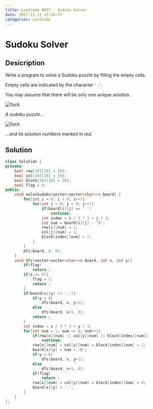 ```yaml
---
title: LeetCode 0037 - Sudoku Solver
date: 2017-11-11 15:26:17
categories: LeetCode
---
```

# Sudoku Solver #

<!--more-->

## Desicription ##

Write a program to solve a Sudoku puzzle by filling the empty cells.

Empty cells are indicated by the character `'.'`.

You may assume that there will be only one unique solution.

![fuck](https://upload.wikimedia.org/wikipedia/commons/thumb/f/ff/Sudoku-by-L2G-20050714.svg/250px-Sudoku-by-L2G-20050714.svg.png)

*A sudoku puzzle...*

![fuck](https://upload.wikimedia.org/wikipedia/commons/thumb/3/31/Sudoku-by-L2G-20050714_solution.svg/250px-Sudoku-by-L2G-20050714_solution.svg.png)

*...and its solution numbers marked in red.*

## Solution ##

```cpp
class Solution {
private:
    bool row[10][10] = {0};
    bool col[10][10] = {0};
    bool block[10][10] = {0};
    bool flag = 0;
public:
    void solveSudoku(vector<vector<char>>& board) {
        for(int i = 0; i < 9; i++){
            for(int j = 0; j < 9; j++){
                if(board[i][j] == '.')
                    continue;
                int index = i / 3 * 3 + j / 3;
                int num = board[i][j] - '0';
                row[i][num] = 1;
                col[j][num] = 1;
                block[index][num] = 1;
            }
        }
        dfs(board, 0, 0);
    }
    void dfs(vector<vector<char>>& board, int x, int y){
        if(flag)
            return ;
        if(x == 9){
            flag = 1;
            return ;
        }
        if(board[x][y] != '.'){
            if(y < 8)
                dfs(board, x, y+1);
            else
                dfs(board, x+1, 0);
            return ;
        }
        int index = x / 3 * 3 + y / 3;
        for(int num = 1; num <= 9; num++){
            if(row[x][num] || col[y][num] || block[index][num])
                continue;
            row[x][num] = col[y][num] = block[index][num] = 1;
            board[x][y] = num + '0';
            if(y < 8)
                dfs(board, x, y+1);
            else
                dfs(board, x+1, 0);
            if(flag)
                return ;
            row[x][num] = col[y][num] = block[index][num] = 0;
            board[x][y] = '.';
        } 
    }
};
```